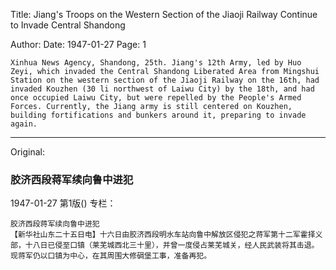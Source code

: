 Title: Jiang's Troops on the Western Section of the Jiaoji Railway Continue to Invade Central Shandong

Author: 
Date: 1947-01-27
Page: 1

    Xinhua News Agency, Shandong, 25th. Jiang's 12th Army, led by Huo Zeyi, which invaded the Central Shandong Liberated Area from Mingshui Station on the western section of the Jiaoji Railway on the 16th, had invaded Kouzhen (30 li northwest of Laiwu City) by the 18th, and had once occupied Laiwu City, but were repelled by the People's Armed Forces. Currently, the Jiang army is still centered on Kouzhen, building fortifications and bunkers around it, preparing to invade again.



<hr /> 

Original: 


### 胶济西段蒋军续向鲁中进犯

1947-01-27
第1版()
专栏：

    胶济西段蒋军续向鲁中进犯
    【新华社山东二十五日电】十六日由胶济西段明水车站向鲁中解放区侵犯之蒋军第十二军霍择义部，十八日已侵至口镇（莱芜城西北三十里），并曾一度侵占莱芜城关，经人民武装将其击退。现蒋军仍以口镇为中心，在其周围大修碉堡工事，准备再犯。
